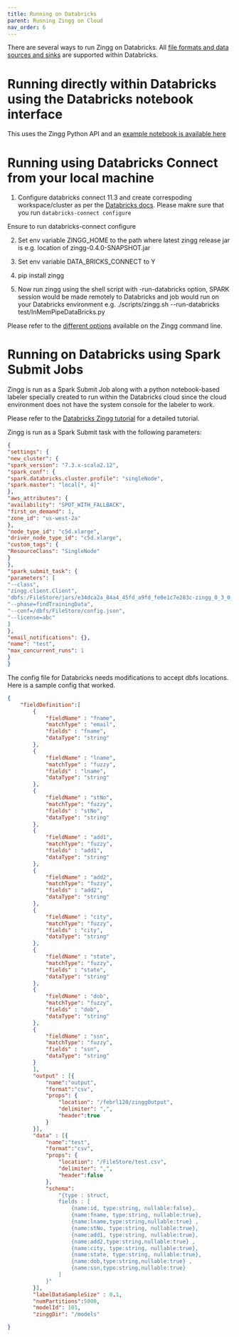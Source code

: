 ```yaml
---
title: Running on Databricks
parent: Running Zingg on Cloud
nav_order: 6
---
```

There are several ways to run Zingg on Databricks. All [file formats and data sources and sinks](../dataSourcesAndSinks) are supported within Databricks. 

# Running directly within Databricks using the Databricks notebook interface
This uses the Zingg Python API and an [example notebook is available here](https://github.com/zinggAI/zingg/blob/main/examples/databricks/FebrlExample.ipynb)

# Running using Databricks Connect from your local machine
1. Configure databricks connect 11.3 and create correspoding workspace/cluster as per the [Databricks docs](https://docs.databricks.com/dev-tools/databricks-connect-legacy.html). Please makre sure that you run `databricks-connect configure`

Ensure to run databricks-connect configure

2. Set env variable ZINGG_HOME to the path where latest zingg release jar is e.g. location of zingg-0.4.0-SNAPSHOT.jar

4. Set env variable DATA_BRICKS_CONNECT to Y

5. pip install zingg

6. Now run zingg using the shell script with -run-databricks option, SPARK session would be made remotely to Databricks and job would run on your Databricks environment
e.g. ./scripts/zingg.sh --run-databricks test/InMemPipeDataBricks.py

Please refer to the [different options](https://docs.zingg.ai/zingg/stepbystep/zingg-command-line) available on the Zingg command line.


# Running on Databricks using Spark Submit Jobs
Zingg is run as a Spark Submit Job along with a python notebook-based labeler specially created to run within the Databricks cloud since the cloud environment does not have the system console for the labeler to work. 

Please refer to the [Databricks Zingg tutorial](https://medium.com/@sonalgoyal/identity-resolution-on-databricks-for-customer-360-591661bcafce) for a detailed tutorial.

Zingg is run as a Spark Submit task with the following parameters:

```json
{
"settings": {
"new_cluster": {
"spark_version": "7.3.x-scala2.12",
"spark_conf": {
"spark.databricks.cluster.profile": "singleNode",
"spark.master": "local[*, 4]"
},
"aws_attributes": {
"availability": "SPOT_WITH_FALLBACK",
"first_on_demand": 1,
"zone_id": "us-west-2a"
},
"node_type_id": "c5d.xlarge",
"driver_node_type_id": "c5d.xlarge",
"custom_tags": {
"ResourceClass": "SingleNode"
}
},
"spark_submit_task": {
"parameters": [
"--class",
"zingg.client.Client",
"dbfs:/FileStore/jars/e34dca2a_84a4_45fd_a9fd_fe0e1c7e283c-zingg_0_3_0_SNAPSHOT-aa6ea.jar",
"--phase=findTrainingData",
"--conf=/dbfs/FileStore/config.json",
"--license=abc"
]
},
"email_notifications": {},
"name": "test",
"max_concurrent_runs": 1
}
}
```

The config file for Databricks needs modifications to accept dbfs locations. Here is a sample config that worked.

```json
{	
	"fieldDefinition":[
		{
			"fieldName" : "fname",
			"matchType" : "email",
			"fields" : "fname",
			"dataType": "string" 
		},
		{
			"fieldName" : "lname",
			"matchType" : "fuzzy",
			"fields" : "lname",
			"dataType": "string" 
		},
		{
			"fieldName" : "stNo",
			"matchType": "fuzzy",
			"fields" : "stNo",
			"dataType": "string" 
		},
		{
			"fieldName" : "add1",
			"matchType": "fuzzy",
			"fields" : "add1",
			"dataType": "string" 
		},
		{
			"fieldName" : "add2",
			"matchType": "fuzzy",
			"fields" : "add2",
			"dataType": "string" 
		},
		{
			"fieldName" : "city",
			"matchType": "fuzzy",
			"fields" : "city",
			"dataType": "string" 
		},
		{
			"fieldName" : "state",
			"matchType": "fuzzy",
			"fields" : "state",
			"dataType": "string" 
		},
		{
			"fieldName" : "dob",
			"matchType": "fuzzy",
			"fields" : "dob",
			"dataType": "string" 
		},
		{
			"fieldName" : "ssn",
			"matchType": "fuzzy",
			"fields" : "ssn",
			"dataType": "string" 
		}
		],
		"output" : [{
			"name":"output", 
			"format":"csv", 
			"props": {
				"location": "/febrl120/zinggOutput",
				"delimiter": ",",
				"header":true
			}
		}],
		"data" : [{
			"name":"test", 
			"format":"csv", 
			"props": {
				"location": "/FileStore/test.csv",
				"delimiter": ",",
				"header":false					
			},
			"schema": 
				"{type : struct,
				fields : [ 
					{name:id, type:string, nullable:false}, 
					{name:fname, type:string, nullable:true},
					{name:lname,type:string,nullable:true} ,
					{name:stNo, type:string, nullable:true}, 
					{name:add1, type:string, nullable:true},
					{name:add2,type:string,nullable:true} ,
					{name:city, type:string, nullable:true}, 
					{name:state, type:string, nullable:true},
					{name:dob,type:string,nullable:true} ,
					{name:ssn,type:string,nullable:true}
				]
			}"
		}],
		"labelDataSampleSize" : 0.1,
		"numPartitions":5000,
		"modelId": 101,
		"zinggDir": "/models"

}
```
